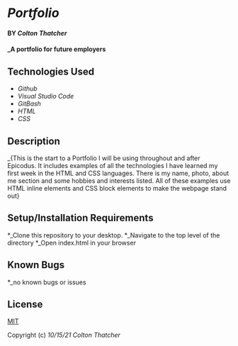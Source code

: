# _Portfolio_

#### BY _**Colton Thatcher**_

#### _A portfolio for future employers

## Technologies Used

* _Github_
* _Visual Studio Code_
* _GitBash_
* _HTML_
* _CSS_

## Description

_{This is the start to a Portfolio I will be using throughout and after Epicodus. It includes examples of all the technologies I have learned my first week in the HTML and CSS languages. There is my name, photo, about me section and some hobbies and interests listed. All of these examples use HTML inline elements and CSS block elements to make the webpage stand out}

## Setup/Installation Requirements

*_Clone this repository to your desktop.
*_Navigate to the top level of the directory
*_Open index.html in your browser

## Known Bugs

*_no known bugs or issues

## License

[MIT](https://en.wikipedia.org/wiki/MIT_License)

Copyright (c) _10/15/21_ _Colton Thatcher_
